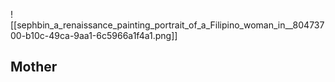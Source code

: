 ![[sephbin_a_renaissance_painting_portrait_of_a_Filipino_woman_in__80473700-b10c-49ca-9aa1-6c5966a1f4a1.png]]
## Mother